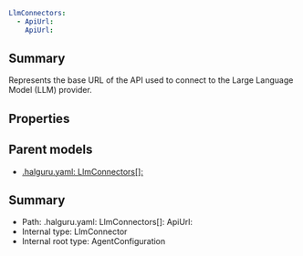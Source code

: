 <!--
title: ApiUrl
version: 1.0.0+62a79eb7c455dc244ea9db083fc0bfdac5d67dd0
generated: true
date: 2025-03-29T15:01:06Z
node: This file is generated by the command-line program: `halguru manual --generate-docs`
-->


```yaml
LlmConnectors:
  - ApiUrl:
    ApiUrl:
```

## Summary

Represents the base URL of the API used to connect to the Large Language Model (LLM) provider.

## Properties


## Parent models

* [.halguru.yaml: LlmConnectors[]:]((halguru)-llmconnectors-list.md)
## Summary

* Path: .halguru.yaml: LlmConnectors[]: ApiUrl:
* Internal type: LlmConnector
* Internal root type: AgentConfiguration
